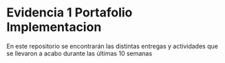 # Evidencia 1 Portafolio Implementacion
En este repositorio se encontrarán las distintas entregas y actividades que se llevaron a acabo durante las últimas 10 semanas
